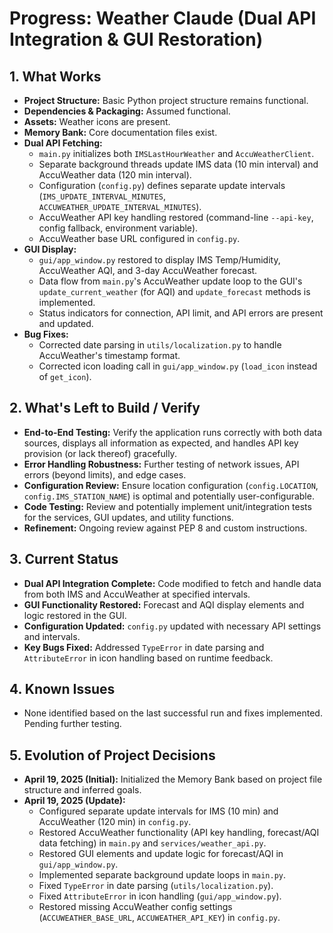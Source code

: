 # Progress: Weather Claude (Dual API Integration & GUI Restoration)

## 1. What Works

- **Project Structure:** Basic Python project structure remains functional.
- **Dependencies & Packaging:** Assumed functional.
- **Assets:** Weather icons are present.
- **Memory Bank:** Core documentation files exist.
- **Dual API Fetching:**
    - `main.py` initializes both `IMSLastHourWeather` and `AccuWeatherClient`.
    - Separate background threads update IMS data (10 min interval) and AccuWeather data (120 min interval).
    - Configuration (`config.py`) defines separate update intervals (`IMS_UPDATE_INTERVAL_MINUTES`, `ACCUWEATHER_UPDATE_INTERVAL_MINUTES`).
    - AccuWeather API key handling restored (command-line `--api-key`, config fallback, environment variable).
    - AccuWeather base URL configured in `config.py`.
- **GUI Display:**
    - `gui/app_window.py` restored to display IMS Temp/Humidity, AccuWeather AQI, and 3-day AccuWeather forecast.
    - Data flow from `main.py`'s AccuWeather update loop to the GUI's `update_current_weather` (for AQI) and `update_forecast` methods is implemented.
    - Status indicators for connection, API limit, and API errors are present and updated.
- **Bug Fixes:**
    - Corrected date parsing in `utils/localization.py` to handle AccuWeather's timestamp format.
    - Corrected icon loading call in `gui/app_window.py` (`load_icon` instead of `get_icon`).

## 2. What's Left to Build / Verify

- **End-to-End Testing:** Verify the application runs correctly with both data sources, displays all information as expected, and handles API key provision (or lack thereof) gracefully.
- **Error Handling Robustness:** Further testing of network issues, API errors (beyond limits), and edge cases.
- **Configuration Review:** Ensure location configuration (`config.LOCATION`, `config.IMS_STATION_NAME`) is optimal and potentially user-configurable.
- **Code Testing:** Review and potentially implement unit/integration tests for the services, GUI updates, and utility functions.
- **Refinement:** Ongoing review against PEP 8 and custom instructions.

## 3. Current Status

- **Dual API Integration Complete:** Code modified to fetch and handle data from both IMS and AccuWeather at specified intervals.
- **GUI Functionality Restored:** Forecast and AQI display elements and logic restored in the GUI.
- **Configuration Updated:** `config.py` updated with necessary API settings and intervals.
- **Key Bugs Fixed:** Addressed `TypeError` in date parsing and `AttributeError` in icon handling based on runtime feedback.

## 4. Known Issues

- None identified based on the last successful run and fixes implemented. Pending further testing.

## 5. Evolution of Project Decisions

- **April 19, 2025 (Initial):** Initialized the Memory Bank based on project file structure and inferred goals.
- **April 19, 2025 (Update):**
    - Configured separate update intervals for IMS (10 min) and AccuWeather (120 min) in `config.py`.
    - Restored AccuWeather functionality (API key handling, forecast/AQI data fetching) in `main.py` and `services/weather_api.py`.
    - Restored GUI elements and update logic for forecast/AQI in `gui/app_window.py`.
    - Implemented separate background update loops in `main.py`.
    - Fixed `TypeError` in date parsing (`utils/localization.py`).
    - Fixed `AttributeError` in icon handling (`gui/app_window.py`).
    - Restored missing AccuWeather config settings (`ACCUWEATHER_BASE_URL`, `ACCUWEATHER_API_KEY`) in `config.py`.
